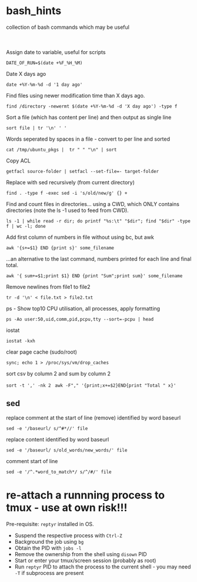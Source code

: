 # bash_hints
collection of bash commands which may be useful
<br>
<br>
<br>
<br>
Assign date to variable, useful for scripts

``DATE_OF_RUN=$(date +%F_%H_%M)``

Date X days ago

``date +%Y-%m-%d -d '1 day ago'``

Find files using newer modification time than X days ago.

``find /directory -newermt $(date +%Y-%m-%d -d 'X day ago') -type f``


Sort a file (which has content per line) and then output as single line

```sort file | tr '\n' ' '```

Words seperated by spaces in a file - convert to per line and sorted

```cat /tmp/ubuntu_pkgs |  tr " " "\n" | sort```

Copy ACL

```getfacl source-folder | setfacl --set-file=- target-folder```

Replace with sed recursively (from current directory)

```find . -type f -exec sed -i 's/old/new/g' {} +```

Find and count files in directories... using a CWD, which ONLY contains directories (note the ls -1 used to feed from CWD).

```ls -1 | while read -r dir; do printf "%s:\t" "$dir"; find "$dir" -type f | wc -l; done```

Add first column of numbers in file without using bc, but awk

```awk '{s+=$1} END {print s}' some_filename```

...an alternative to the last command, numbers printed for each line and final total.

```awk '{ sum+=$1;print $1} END {print "Sum";print sum}' some_filename```

Remove newlines from file1 to file2

``tr -d '\n' < file.txt > file2.txt``


ps - Show top10 CPU utilisation, all processes, apply formatting

``ps -Ao user:50,uid,comm,pid,pcpu,tty --sort=-pcpu | head ``

iostat

``iostat -kxh``

clear page cache (sudo/root)

``sync; echo 1 > /proc/sys/vm/drop_caches``


sort csv by column 2 and sum by column 2

 ``sort -t ',' -nk 2 ``
 ``awk -F"," '{print;x+=$2}END{print "Total " x}'``


<h2>sed</h2>

replace comment at the start of line (remove) identified by word baseurl

``sed -e '/baseurl/ s/^#*//' file``

replace content identified by word baseurl

``sed -e '/baseurl/ s/old_words/new_words/' file``

comment start of line

``sed -e '/^.*word_to_match*/ s/^/#/' file``



<h1>re-attach a runnning process to tmux - use at own risk!!!</h1>

Pre-requisite: ``reptyr`` installed in OS.

- Suspend the respective process with ``Ctrl-Z``
- Background the job using ``bg``
- Obtain the PID with ``jobs -l``
- Remove the ownership from the shell using ``disown`` PID
- Start or enter your tmux/screen session (probably as root)
- Run ``reptyr`` PID to attach the process to the current shell - you may need ``-T`` if subprocess are present






